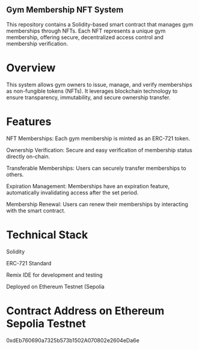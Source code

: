## Gym Membership NFT System

This repository contains a Solidity-based smart contract that manages gym memberships through NFTs. Each NFT represents a unique gym membership, offering secure, decentralized access control and membership verification.

# Overview

This system allows gym owners to issue, manage, and verify memberships as non-fungible tokens (NFTs). It leverages blockchain technology to ensure transparency, immutability, and secure ownership transfer.

# Features

NFT Memberships: Each gym membership is minted as an ERC-721 token.

Ownership Verification: Secure and easy verification of membership status directly on-chain.

Transferable Memberships: Users can securely transfer memberships to others.

Expiration Management: Memberships have an expiration feature, automatically invalidating access after the set period.

Membership Renewal: Users can renew their memberships by interacting with the smart contract.

# Technical Stack

Solidity

ERC-721 Standard

Remix IDE for development and testing

Deployed on Ethereum Testnet (Sepolia

# Contract Address on Ethereum Sepolia Testnet
0xdEb760690a7325b573b1502A070802e2604eDa6e
